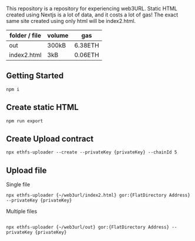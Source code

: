 This repository is a repository for experiencing web3URL.
Static HTML created using Nextjs is a lot of data, and it costs a lot of gas!
The exact same site created using only html will be index2.html.

| folder / file | volume | gas     |
| ------------- | ------ | ------- |
| out           | 300kB  | 6.38ETH |
| index2.html   | 3kB    | 0.06ETH |

## Getting Started

```
npm i
```

## Create static HTML

```
npm run export
```

## Create Upload contract

```
npx ethfs-uploader --create --privateKey {privateKey} --chainId 5
```

## Upload file

Single file

```
npx ethfs-uploader {~/web3url/index2.html} gor:{FlatDirectory Address} --privateKey {privateKey}
```

Multiple files

```

npx ethfs-uploader {~/web3url/out} gor:{FlatDirectory Address} --privateKey {privateKey}
```
